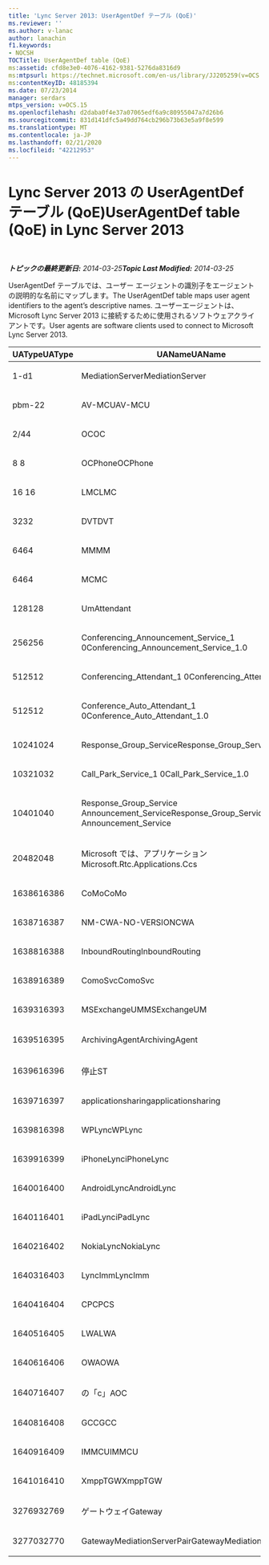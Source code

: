```yaml
---
title: 'Lync Server 2013: UserAgentDef テーブル (QoE)'
ms.reviewer: ''
ms.author: v-lanac
author: lanachin
f1.keywords:
- NOCSH
TOCTitle: UserAgentDef table (QoE)
ms:assetid: cfd8e3e0-4076-4162-9381-5276da8316d9
ms:mtpsurl: https://technet.microsoft.com/en-us/library/JJ205259(v=OCS.15)
ms:contentKeyID: 48185394
ms.date: 07/23/2014
manager: serdars
mtps_version: v=OCS.15
ms.openlocfilehash: d2daba0f4e37a07065edf6a9c80955047a7d26b6
ms.sourcegitcommit: 831d141dfc5a49dd764cb296b73b63e5a9f8e599
ms.translationtype: MT
ms.contentlocale: ja-JP
ms.lasthandoff: 02/21/2020
ms.locfileid: "42212953"
---
```

<div data-xmlns="http://www.w3.org/1999/xhtml">

<div class="topic" data-xmlns="http://www.w3.org/1999/xhtml" data-msxsl="urn:schemas-microsoft-com:xslt" data-cs="https://msdn.microsoft.com/">

<div data-asp="https://msdn2.microsoft.com/asp">

# <a name="useragentdef-table-qoe-in-lync-server-2013"></a><span data-ttu-id="00852-102">Lync Server 2013 の UserAgentDef テーブル (QoE)</span><span class="sxs-lookup"><span data-stu-id="00852-102">UserAgentDef table (QoE) in Lync Server 2013</span></span>

</div>

<div id="mainSection">

<div id="mainBody">

<span> </span>

<span data-ttu-id="00852-103">_**トピックの最終更新日:** 2014-03-25_</span><span class="sxs-lookup"><span data-stu-id="00852-103">_**Topic Last Modified:** 2014-03-25_</span></span>

<span data-ttu-id="00852-104">UserAgentDef テーブルでは、ユーザー エージェントの識別子をエージェントの説明的な名前にマップします。</span><span class="sxs-lookup"><span data-stu-id="00852-104">The UserAgentDef table maps user agent identifiers to the agent’s descriptive names.</span></span> <span data-ttu-id="00852-105">ユーザーエージェントは、Microsoft Lync Server 2013 に接続するために使用されるソフトウェアクライアントです。</span><span class="sxs-lookup"><span data-stu-id="00852-105">User agents are software clients used to connect to Microsoft Lync Server 2013.</span></span>


<table>
<colgroup>
<col style="width: 33%" />
<col style="width: 33%" />
<col style="width: 33%" />
</colgroup>
<thead>
<tr class="header">
<th><span data-ttu-id="00852-106">UAType</span><span class="sxs-lookup"><span data-stu-id="00852-106">UAType</span></span></th>
<th><span data-ttu-id="00852-107">UAName</span><span class="sxs-lookup"><span data-stu-id="00852-107">UAName</span></span></th>
<th><span data-ttu-id="00852-108">UACategory</span><span class="sxs-lookup"><span data-stu-id="00852-108">UACategory</span></span></th>
</tr>
</thead>
<tbody>
<tr class="odd">
<td><p><span data-ttu-id="00852-109">1-d</span><span class="sxs-lookup"><span data-stu-id="00852-109">1</span></span></p></td>
<td><p><span data-ttu-id="00852-110">MediationServer</span><span class="sxs-lookup"><span data-stu-id="00852-110">MediationServer</span></span></p></td>
<td><p><span data-ttu-id="00852-111">MediationServer</span><span class="sxs-lookup"><span data-stu-id="00852-111">MediationServer</span></span></p></td>
</tr>
<tr class="even">
<td><p><span data-ttu-id="00852-112">pbm-2</span><span class="sxs-lookup"><span data-stu-id="00852-112">2</span></span></p></td>
<td><p><span data-ttu-id="00852-113">AV-MCU</span><span class="sxs-lookup"><span data-stu-id="00852-113">AV-MCU</span></span></p></td>
<td><p><span data-ttu-id="00852-114">AV-MCU</span><span class="sxs-lookup"><span data-stu-id="00852-114">AV-MCU</span></span></p></td>
</tr>
<tr class="odd">
<td><p><span data-ttu-id="00852-115">2/4</span><span class="sxs-lookup"><span data-stu-id="00852-115">4</span></span></p></td>
<td><p><span data-ttu-id="00852-116">OC</span><span class="sxs-lookup"><span data-stu-id="00852-116">OC</span></span></p></td>
<td><p><span data-ttu-id="00852-117">OC</span><span class="sxs-lookup"><span data-stu-id="00852-117">OC</span></span></p></td>
</tr>
<tr class="even">
<td><p><span data-ttu-id="00852-118">8 </span><span class="sxs-lookup"><span data-stu-id="00852-118">8</span></span></p></td>
<td><p><span data-ttu-id="00852-119">OCPhone</span><span class="sxs-lookup"><span data-stu-id="00852-119">OCPhone</span></span></p></td>
<td><p><span data-ttu-id="00852-120">OCPhone</span><span class="sxs-lookup"><span data-stu-id="00852-120">OCPhone</span></span></p></td>
</tr>
<tr class="odd">
<td><p><span data-ttu-id="00852-121">16 </span><span class="sxs-lookup"><span data-stu-id="00852-121">16</span></span></p></td>
<td><p><span data-ttu-id="00852-122">LMC</span><span class="sxs-lookup"><span data-stu-id="00852-122">LMC</span></span></p></td>
<td><p><span data-ttu-id="00852-123">LMC</span><span class="sxs-lookup"><span data-stu-id="00852-123">LMC</span></span></p></td>
</tr>
<tr class="even">
<td><p><span data-ttu-id="00852-124">32</span><span class="sxs-lookup"><span data-stu-id="00852-124">32</span></span></p></td>
<td><p><span data-ttu-id="00852-125">DVT</span><span class="sxs-lookup"><span data-stu-id="00852-125">DVT</span></span></p></td>
<td><p><span data-ttu-id="00852-126">DVT</span><span class="sxs-lookup"><span data-stu-id="00852-126">DVT</span></span></p></td>
</tr>
<tr class="odd">
<td><p><span data-ttu-id="00852-127">64</span><span class="sxs-lookup"><span data-stu-id="00852-127">64</span></span></p></td>
<td><p><span data-ttu-id="00852-128">MM</span><span class="sxs-lookup"><span data-stu-id="00852-128">MM</span></span></p></td>
<td><p><span data-ttu-id="00852-129">MM</span><span class="sxs-lookup"><span data-stu-id="00852-129">MM</span></span></p></td>
</tr>
<tr class="even">
<td><p><span data-ttu-id="00852-130">64</span><span class="sxs-lookup"><span data-stu-id="00852-130">64</span></span></p></td>
<td><p><span data-ttu-id="00852-131">MC</span><span class="sxs-lookup"><span data-stu-id="00852-131">MC</span></span></p></td>
<td><p><span data-ttu-id="00852-132">MM</span><span class="sxs-lookup"><span data-stu-id="00852-132">MM</span></span></p></td>
</tr>
<tr class="odd">
<td><p><span data-ttu-id="00852-133">128</span><span class="sxs-lookup"><span data-stu-id="00852-133">128</span></span></p></td>
<td><p><span data-ttu-id="00852-134">Um</span><span class="sxs-lookup"><span data-stu-id="00852-134">Attendant</span></span></p></td>
<td><p><span data-ttu-id="00852-135">Um</span><span class="sxs-lookup"><span data-stu-id="00852-135">Attendant</span></span></p></td>
</tr>
<tr class="even">
<td><p><span data-ttu-id="00852-136">256</span><span class="sxs-lookup"><span data-stu-id="00852-136">256</span></span></p></td>
<td><p><span data-ttu-id="00852-137">Conferencing_Announcement_Service_1 0</span><span class="sxs-lookup"><span data-stu-id="00852-137">Conferencing_Announcement_Service_1.0</span></span></p></td>
<td><p><span data-ttu-id="00852-138">CA</span><span class="sxs-lookup"><span data-stu-id="00852-138">CAS</span></span></p></td>
</tr>
<tr class="odd">
<td><p><span data-ttu-id="00852-139">512</span><span class="sxs-lookup"><span data-stu-id="00852-139">512</span></span></p></td>
<td><p><span data-ttu-id="00852-140">Conferencing_Attendant_1 0</span><span class="sxs-lookup"><span data-stu-id="00852-140">Conferencing_Attendant_1.0</span></span></p></td>
<td><p><span data-ttu-id="00852-141">CAA</span><span class="sxs-lookup"><span data-stu-id="00852-141">CAA</span></span></p></td>
</tr>
<tr class="even">
<td><p><span data-ttu-id="00852-142">512</span><span class="sxs-lookup"><span data-stu-id="00852-142">512</span></span></p></td>
<td><p><span data-ttu-id="00852-143">Conference_Auto_Attendant_1 0</span><span class="sxs-lookup"><span data-stu-id="00852-143">Conference_Auto_Attendant_1.0</span></span></p></td>
<td><p><span data-ttu-id="00852-144">CAA</span><span class="sxs-lookup"><span data-stu-id="00852-144">CAA</span></span></p></td>
</tr>
<tr class="odd">
<td><p><span data-ttu-id="00852-145">1024</span><span class="sxs-lookup"><span data-stu-id="00852-145">1024</span></span></p></td>
<td><p><span data-ttu-id="00852-146">Response_Group_Service</span><span class="sxs-lookup"><span data-stu-id="00852-146">Response_Group_Service</span></span></p></td>
<td><p><span data-ttu-id="00852-147">RG</span><span class="sxs-lookup"><span data-stu-id="00852-147">RGS</span></span></p></td>
</tr>
<tr class="even">
<td><p><span data-ttu-id="00852-148">1032</span><span class="sxs-lookup"><span data-stu-id="00852-148">1032</span></span></p></td>
<td><p><span data-ttu-id="00852-149">Call_Park_Service_1 0</span><span class="sxs-lookup"><span data-stu-id="00852-149">Call_Park_Service_1.0</span></span></p></td>
<td><p><span data-ttu-id="00852-150">CPS</span><span class="sxs-lookup"><span data-stu-id="00852-150">CPS</span></span></p></td>
</tr>
<tr class="odd">
<td><p><span data-ttu-id="00852-151">1040</span><span class="sxs-lookup"><span data-stu-id="00852-151">1040</span></span></p></td>
<td><p><span data-ttu-id="00852-152">Response_Group_Service Announcement_Service</span><span class="sxs-lookup"><span data-stu-id="00852-152">Response_Group_Service Announcement_Service</span></span></p></td>
<td><p><span data-ttu-id="00852-153">AS</span><span class="sxs-lookup"><span data-stu-id="00852-153">AS</span></span></p></td>
</tr>
<tr class="even">
<td><p><span data-ttu-id="00852-154">2048</span><span class="sxs-lookup"><span data-stu-id="00852-154">2048</span></span></p></td>
<td><p><span data-ttu-id="00852-155">Microsoft では、アプリケーション</span><span class="sxs-lookup"><span data-stu-id="00852-155">Microsoft.Rtc.Applications.Ccs</span></span></p></td>
<td><p><span data-ttu-id="00852-156">CC</span><span class="sxs-lookup"><span data-stu-id="00852-156">CCS</span></span></p></td>
</tr>
<tr class="odd">
<td><p><span data-ttu-id="00852-157">16386</span><span class="sxs-lookup"><span data-stu-id="00852-157">16386</span></span></p></td>
<td><p><span data-ttu-id="00852-158">CoMo</span><span class="sxs-lookup"><span data-stu-id="00852-158">CoMo</span></span></p></td>
<td><p><span data-ttu-id="00852-159">CoMo</span><span class="sxs-lookup"><span data-stu-id="00852-159">CoMo</span></span></p></td>
</tr>
<tr class="even">
<td><p><span data-ttu-id="00852-160">16387</span><span class="sxs-lookup"><span data-stu-id="00852-160">16387</span></span></p></td>
<td><p><span data-ttu-id="00852-161">NM-CWA-NO-VERSION</span><span class="sxs-lookup"><span data-stu-id="00852-161">CWA</span></span></p></td>
<td><p><span data-ttu-id="00852-162">NM-CWA-NO-VERSION</span><span class="sxs-lookup"><span data-stu-id="00852-162">CWA</span></span></p></td>
</tr>
<tr class="odd">
<td><p><span data-ttu-id="00852-163">16388</span><span class="sxs-lookup"><span data-stu-id="00852-163">16388</span></span></p></td>
<td><p><span data-ttu-id="00852-164">InboundRouting</span><span class="sxs-lookup"><span data-stu-id="00852-164">InboundRouting</span></span></p></td>
<td><p><span data-ttu-id="00852-165">InboundRouting</span><span class="sxs-lookup"><span data-stu-id="00852-165">InboundRouting</span></span></p></td>
</tr>
<tr class="even">
<td><p><span data-ttu-id="00852-166">16389</span><span class="sxs-lookup"><span data-stu-id="00852-166">16389</span></span></p></td>
<td><p><span data-ttu-id="00852-167">ComoSvc</span><span class="sxs-lookup"><span data-stu-id="00852-167">ComoSvc</span></span></p></td>
<td><p><span data-ttu-id="00852-168">ComoSvc</span><span class="sxs-lookup"><span data-stu-id="00852-168">ComoSvc</span></span></p></td>
</tr>
<tr class="odd">
<td><p><span data-ttu-id="00852-169">16393</span><span class="sxs-lookup"><span data-stu-id="00852-169">16393</span></span></p></td>
<td><p><span data-ttu-id="00852-170">MSExchangeUM</span><span class="sxs-lookup"><span data-stu-id="00852-170">MSExchangeUM</span></span></p></td>
<td><p><span data-ttu-id="00852-171">ExUM</span><span class="sxs-lookup"><span data-stu-id="00852-171">ExUM</span></span></p></td>
</tr>
<tr class="even">
<td><p><span data-ttu-id="00852-172">16395</span><span class="sxs-lookup"><span data-stu-id="00852-172">16395</span></span></p></td>
<td><p><span data-ttu-id="00852-173">ArchivingAgent</span><span class="sxs-lookup"><span data-stu-id="00852-173">ArchivingAgent</span></span></p></td>
<td><p><span data-ttu-id="00852-174">アーキテクチャエージェント</span><span class="sxs-lookup"><span data-stu-id="00852-174">ARCHAGENT</span></span></p></td>
</tr>
<tr class="odd">
<td><p><span data-ttu-id="00852-175">16396</span><span class="sxs-lookup"><span data-stu-id="00852-175">16396</span></span></p></td>
<td><p><span data-ttu-id="00852-176">停止</span><span class="sxs-lookup"><span data-stu-id="00852-176">ST</span></span></p></td>
<td><p><span data-ttu-id="00852-177">停止</span><span class="sxs-lookup"><span data-stu-id="00852-177">ST</span></span></p></td>
</tr>
<tr class="even">
<td><p><span data-ttu-id="00852-178">16397</span><span class="sxs-lookup"><span data-stu-id="00852-178">16397</span></span></p></td>
<td><p><span data-ttu-id="00852-179">applicationsharing</span><span class="sxs-lookup"><span data-stu-id="00852-179">applicationsharing</span></span></p></td>
<td><p><span data-ttu-id="00852-180">ASMCU</span><span class="sxs-lookup"><span data-stu-id="00852-180">ASMCU</span></span></p></td>
</tr>
<tr class="odd">
<td><p><span data-ttu-id="00852-181">16398</span><span class="sxs-lookup"><span data-stu-id="00852-181">16398</span></span></p></td>
<td><p><span data-ttu-id="00852-182">WPLync</span><span class="sxs-lookup"><span data-stu-id="00852-182">WPLync</span></span></p></td>
<td><p><span data-ttu-id="00852-183">WPLync</span><span class="sxs-lookup"><span data-stu-id="00852-183">WPLync</span></span></p></td>
</tr>
<tr class="even">
<td><p><span data-ttu-id="00852-184">16399</span><span class="sxs-lookup"><span data-stu-id="00852-184">16399</span></span></p></td>
<td><p><span data-ttu-id="00852-185">iPhoneLync</span><span class="sxs-lookup"><span data-stu-id="00852-185">iPhoneLync</span></span></p></td>
<td><p><span data-ttu-id="00852-186">iPhoneLync</span><span class="sxs-lookup"><span data-stu-id="00852-186">iPhoneLync</span></span></p></td>
</tr>
<tr class="odd">
<td><p><span data-ttu-id="00852-187">16400</span><span class="sxs-lookup"><span data-stu-id="00852-187">16400</span></span></p></td>
<td><p><span data-ttu-id="00852-188">AndroidLync</span><span class="sxs-lookup"><span data-stu-id="00852-188">AndroidLync</span></span></p></td>
<td><p><span data-ttu-id="00852-189">AndroidLync</span><span class="sxs-lookup"><span data-stu-id="00852-189">AndroidLync</span></span></p></td>
</tr>
<tr class="even">
<td><p><span data-ttu-id="00852-190">16401</span><span class="sxs-lookup"><span data-stu-id="00852-190">16401</span></span></p></td>
<td><p><span data-ttu-id="00852-191">iPadLync</span><span class="sxs-lookup"><span data-stu-id="00852-191">iPadLync</span></span></p></td>
<td><p><span data-ttu-id="00852-192">iPadLync</span><span class="sxs-lookup"><span data-stu-id="00852-192">iPadLync</span></span></p></td>
</tr>
<tr class="odd">
<td><p><span data-ttu-id="00852-193">16402</span><span class="sxs-lookup"><span data-stu-id="00852-193">16402</span></span></p></td>
<td><p><span data-ttu-id="00852-194">NokiaLync</span><span class="sxs-lookup"><span data-stu-id="00852-194">NokiaLync</span></span></p></td>
<td><p><span data-ttu-id="00852-195">NokiaLync</span><span class="sxs-lookup"><span data-stu-id="00852-195">NokiaLync</span></span></p></td>
</tr>
<tr class="even">
<td><p><span data-ttu-id="00852-196">16403</span><span class="sxs-lookup"><span data-stu-id="00852-196">16403</span></span></p></td>
<td><p><span data-ttu-id="00852-197">LyncImm</span><span class="sxs-lookup"><span data-stu-id="00852-197">LyncImm</span></span></p></td>
<td><p><span data-ttu-id="00852-198">LyncImm</span><span class="sxs-lookup"><span data-stu-id="00852-198">LyncImm</span></span></p></td>
</tr>
<tr class="odd">
<td><p><span data-ttu-id="00852-199">16404</span><span class="sxs-lookup"><span data-stu-id="00852-199">16404</span></span></p></td>
<td><p><span data-ttu-id="00852-200">CPC</span><span class="sxs-lookup"><span data-stu-id="00852-200">PCS</span></span></p></td>
<td><p><span data-ttu-id="00852-201">CPC</span><span class="sxs-lookup"><span data-stu-id="00852-201">PCS</span></span></p></td>
</tr>
<tr class="even">
<td><p><span data-ttu-id="00852-202">16405</span><span class="sxs-lookup"><span data-stu-id="00852-202">16405</span></span></p></td>
<td><p><span data-ttu-id="00852-203">LWA</span><span class="sxs-lookup"><span data-stu-id="00852-203">LWA</span></span></p></td>
<td><p><span data-ttu-id="00852-204">LWA</span><span class="sxs-lookup"><span data-stu-id="00852-204">LWA</span></span></p></td>
</tr>
<tr class="odd">
<td><p><span data-ttu-id="00852-205">16406</span><span class="sxs-lookup"><span data-stu-id="00852-205">16406</span></span></p></td>
<td><p><span data-ttu-id="00852-206">OWA</span><span class="sxs-lookup"><span data-stu-id="00852-206">OWA</span></span></p></td>
<td><p><span data-ttu-id="00852-207">OWA</span><span class="sxs-lookup"><span data-stu-id="00852-207">OWA</span></span></p></td>
</tr>
<tr class="even">
<td><p><span data-ttu-id="00852-208">16407</span><span class="sxs-lookup"><span data-stu-id="00852-208">16407</span></span></p></td>
<td><p><span data-ttu-id="00852-209">の「c」</span><span class="sxs-lookup"><span data-stu-id="00852-209">AOC</span></span></p></td>
<td><p><span data-ttu-id="00852-210">の「c」</span><span class="sxs-lookup"><span data-stu-id="00852-210">AOC</span></span></p></td>
</tr>
<tr class="odd">
<td><p><span data-ttu-id="00852-211">16408</span><span class="sxs-lookup"><span data-stu-id="00852-211">16408</span></span></p></td>
<td><p><span data-ttu-id="00852-212">GCC</span><span class="sxs-lookup"><span data-stu-id="00852-212">GCC</span></span></p></td>
<td><p><span data-ttu-id="00852-213">GCC</span><span class="sxs-lookup"><span data-stu-id="00852-213">GCC</span></span></p></td>
</tr>
<tr class="even">
<td><p><span data-ttu-id="00852-214">16409</span><span class="sxs-lookup"><span data-stu-id="00852-214">16409</span></span></p></td>
<td><p><span data-ttu-id="00852-215">IMMCU</span><span class="sxs-lookup"><span data-stu-id="00852-215">IMMCU</span></span></p></td>
<td><p><span data-ttu-id="00852-216">IMMCU</span><span class="sxs-lookup"><span data-stu-id="00852-216">IMMCU</span></span></p></td>
</tr>
<tr class="odd">
<td><p><span data-ttu-id="00852-217">16410</span><span class="sxs-lookup"><span data-stu-id="00852-217">16410</span></span></p></td>
<td><p><span data-ttu-id="00852-218">XmppTGW</span><span class="sxs-lookup"><span data-stu-id="00852-218">XmppTGW</span></span></p></td>
<td><p><span data-ttu-id="00852-219">XmppGateway</span><span class="sxs-lookup"><span data-stu-id="00852-219">XmppGateway</span></span></p></td>
</tr>
<tr class="even">
<td><p><span data-ttu-id="00852-220">32769</span><span class="sxs-lookup"><span data-stu-id="00852-220">32769</span></span></p></td>
<td><p><span data-ttu-id="00852-221">ゲートウェイ</span><span class="sxs-lookup"><span data-stu-id="00852-221">Gateway</span></span></p></td>
<td><p><span data-ttu-id="00852-222">ゲートウェイ</span><span class="sxs-lookup"><span data-stu-id="00852-222">Gateway</span></span></p></td>
</tr>
<tr class="odd">
<td><p><span data-ttu-id="00852-223">32770</span><span class="sxs-lookup"><span data-stu-id="00852-223">32770</span></span></p></td>
<td><p><span data-ttu-id="00852-224">GatewayMediationServerPair</span><span class="sxs-lookup"><span data-stu-id="00852-224">GatewayMediationServerPair</span></span></p></td>
<td><p><span data-ttu-id="00852-225">GatewayMediationServerPair</span><span class="sxs-lookup"><span data-stu-id="00852-225">GatewayMediationServerPair</span></span></p></td>
</tr>
</tbody>
</table>


</div>

<span> </span>

</div>

</div>

</div>

